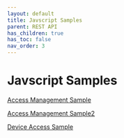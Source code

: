 ```yaml
---
layout: default
title: Javscript Samples
parent: REST API
has_children: true
has_toc: false
nav_order: 3
---
```

# Javscript Samples

[Access Management Sample](https://lenhodgeman.github.io/access-management.js/)

[Access Management Sample2](http://crossmatch.net:8080/tfs/DevCollection/Dev/_git/access-management.js?_a=preview&path=%2FREADME.md&version=GBmaster)

[Device Access Sample](javascript-samples/device-access/README.md)
